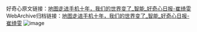好奇心原文链接：[地图走进手机十年，我们的世界变了_智能_好奇心日报-崔绮雯](https://www.qdaily.com/articles/6102.html)
WebArchive归档链接：[地图走进手机十年，我们的世界变了_智能_好奇心日报-崔绮雯](http://web.archive.org/web/20170702135117/http://www.qdaily.com:80/articles/6102.html)
![image](http://ww3.sinaimg.cn/large/007d5XDply1g3w9j9uxomj30u05biu0x)